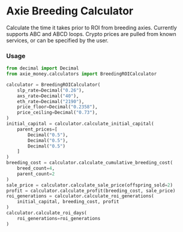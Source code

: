 # Axie Breeding Calculator

Calculate the time it takes prior to ROI from breeding axies. Currently supports
ABC and ABCD loops. Crypto prices are pulled from known services, or can be
specified by the user.

### Usage 

```python
from decimal import Decimal
from axie_money.calculators import BreedingROICalculator

calculator = BreedingROICalculator(
	slp_rate=Decimal("0.26"),
	axs_rate=Decimal("40"),
	eth_rate=Decimal("2190"),
	price_floor=Decimal("0.2358"),
	price_ceiling=Decimal("0.73"),
)
initial_capital = calculator.calculate_initial_capital(
	parent_prices=[
		Decimal("0.5"),
		Decimal("0.5"),
		Decimal("0.5")
	]
)
breeding_cost = calculator.calculate_cumulative_breeding_cost(
	breed_count=4,
	parent_count=2
)
sale_price = calculator.calculate_sale_price(offspring_sold=2)
profit = calculator.calculate_profit(breeding_cost, sale_price)
roi_generations = calculator.calculate_roi_generations(
	initial_capital, breeding_cost, profit
)
calculator.calculate_roi_days(
	roi_generations=roi_generations
)
```